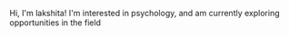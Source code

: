 Hi, I'm lakshita!
I'm interested in psychology, and am currently exploring opportunities in the field
